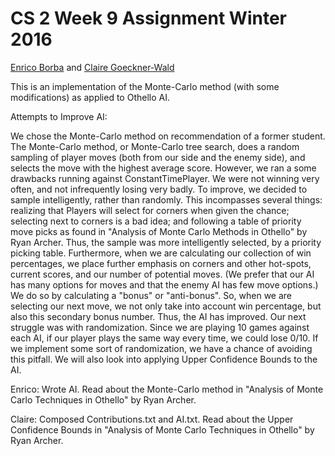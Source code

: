 # CS 2 Week 9 Assignment Winter 2016

[Enrico Borba](https://github.com/enricozb/) and [Claire Goeckner-Wald](https://github.com/cgoecknerwald/)

This is an implementation of the Monte-Carlo method (with some modifications) as applied to Othello AI.

Attempts to Improve AI:

We chose the Monte-Carlo method on recommendation of a former student. The Monte-Carlo method, or Monte-Carlo tree search, does a random sampling of player moves (both from our side and the enemy side), and selects the move with the highest average score. However, we ran a some drawbacks running against ConstantTimePlayer. We were not winning very often, and not infrequently losing very badly. To improve, we decided to sample intelligently, rather than randomly. This incompasses several things: realizing that Players will select for corners when given the chance; selecting next to corners is a bad idea; and following a table of priority move picks as found in "Analysis of Monte Carlo Methods in Othello" by Ryan Archer. Thus, the sample was more intelligently selected, by a priority picking table. Furthermore, when we are calculating our collection of win percentages, we place further emphasis on corners and other hot-spots, current scores, and our number of potential moves. (We prefer that our AI has many options for moves and that the enemy AI has few move options.) We do so by calculating a "bonus" or "anti-bonus". So, when we are selecting our next move, we not only take into account win percentage, but also this secondary bonus number. Thus, the AI has improved. Our next struggle was with randomization. Since we are playing 10 games against each AI, if our player plays the same way every time, we could lose 0/10. If we implement some sort of randomization, we have a chance of avoiding this pitfall. We will also look into applying Upper Confidence Bounds to the AI.  

Enrico:
Wrote AI. Read about the Monte-Carlo method in "Analysis of Monte Carlo Techniques in Othello" by Ryan Archer.

Claire:
Composed Contributions.txt and AI.txt. Read about the Upper Confidence Bounds in "Analysis of Monte Carlo Techniques in Othello" by Ryan Archer.


